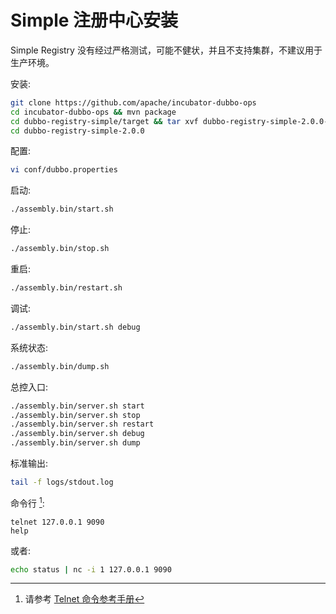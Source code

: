 # Simple 注册中心安装

Simple Registry 没有经过严格测试，可能不健状，并且不支持集群，不建议用于生产环境。

安装:

```sh
git clone https://github.com/apache/incubator-dubbo-ops
cd incubator-dubbo-ops && mvn package
cd dubbo-registry-simple/target && tar xvf dubbo-registry-simple-2.0.0-assembly.tar.gz
cd dubbo-registry-simple-2.0.0
```

配置:

```sh
vi conf/dubbo.properties
```

启动:

```sh
./assembly.bin/start.sh
```

停止:

```sh
./assembly.bin/stop.sh
```

重启:

```sh
./assembly.bin/restart.sh
```

调试:

```sh
./assembly.bin/start.sh debug
```

系统状态:

```sh
./assembly.bin/dump.sh
```

总控入口:

```sh
./assembly.bin/server.sh start
./assembly.bin/server.sh stop
./assembly.bin/server.sh restart
./assembly.bin/server.sh debug
./assembly.bin/server.sh dump
```

标准输出:

```sh
tail -f logs/stdout.log
```

命令行 [^1]:

```shell
telnet 127.0.0.1 9090
help
```

或者:

```sh
echo status | nc -i 1 127.0.0.1 9090
```

[^1]: 请参考 [Telnet 命令参考手册](http://dubbo.io/books/dubbo-user-book/references/telnet.html)

